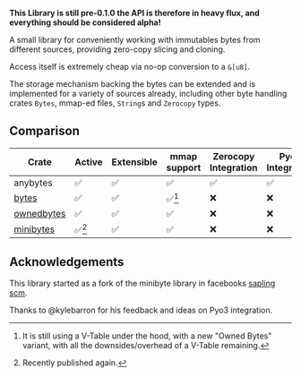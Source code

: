 **This Library is still pre-0.1.0 the API is therefore in heavy flux, and everything should be considered alpha!**

A small library for conveniently working with immutables bytes from different sources, providing zero-copy slicing and cloning.

Access itself is extremely cheap via no-op conversion to a `&[u8]`.
 
The storage mechanism backing the bytes can be extended
and is implemented for a variety of sources already,
including other byte handling crates `Bytes`, mmap-ed files,
`String`s and `Zerocopy` types.

## Comparison

| Crate | Active | Extensible | mmap support | Zerocopy Integration | Pyo3 Integration | kani verified |
| ----- | ------ | ---------- | ------------ | -------------------- | ---------------- | -------- |
| anybytes | ✅ | ✅ | ✅ | ✅ | ✅ | 🚧 |
| [bytes](https://crates.io/crates/bytes) | ✅ | ✅ | ✅[^1] | ❌ | ❌ | ❌ |
| [ownedbytes](https://crates.io/crates/ownedbytes) | ✅ | ✅ | ✅ | ❌ | ❌ | ❌ |
| [minibytes](https://crates.io/crates/sapling-minibytes) | ✅[^2] | ✅ | ✅ | ❌ | ❌ | ❌ |

[^1]: It is still using a V-Table under the hood, with a new "Owned Bytes" variant,
with all the downsides/overhead of a V-Table remaining.
[^2]: Recently published again.

## Acknowledgements
This library started as a fork of the minibyte library in facebooks [sapling scm](https://github.com/facebook/sapling).

Thanks to @kylebarron for his feedback and ideas on Pyo3 integration.
